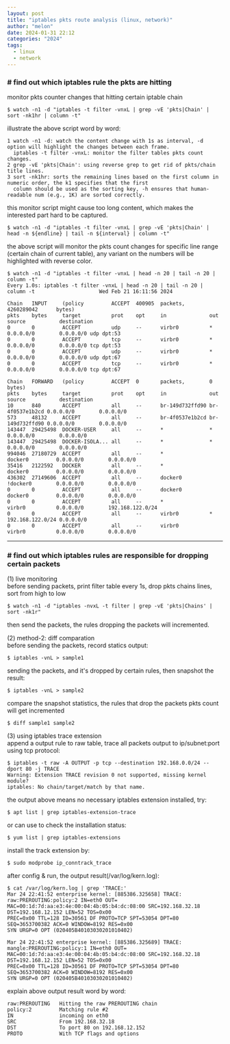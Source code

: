 ```yaml
---
layout: post
title: "iptables pkts route analysis (linux, network)"
author: "melon"
date: 2024-01-31 22:12
categories: "2024"
tags:
  - linux
  - network
---
```


### # find out which iptables rule the pkts are hitting
monitor pkts counter changes that hitting certain iptable chain
```text
$ watch -n1 -d "iptables -t filter -vnxL | grep -vE 'pkts|Chain' | sort -nk1hr | column -t"
```
illustrate the above script word by word:
```text
1 watch -n1 -d: watch the content change with 1s as interval, -d option will highlight the changes between each frame.
  iptables -t filter -vnxL: monitor the filter tables pkts count changes.
2 grep -vE 'pkts|Chain': using reverse grep to get rid of pkts/chain title lines.
3 sort -nk1hr: sorts the remaining lines based on the first column in numeric order, the k1 specifies that the first
  column should be used as the sorting key, -h ensures that human-readable num (e.g., 1K) are sorted correctly.
```

this monitor script might cause too long content, which makes the interested part hard to be captured.
```text
$ watch -n1 -d "iptables -t filter -vnxL | grep -vE 'pkts|Chain' | head -n ${endline} | tail -n ${interval} | column -t"
```
the above script will monitor the pkts count changes for specific line range (certain chain of current table),
any variant on the numbers will be highlighted with reverse color.
```text
$ watch -n1 -d "iptables -t filter -vnxL | head -n 20 | tail -n 20 | column -t"
Every 1.0s: iptables -t filter -vnxL | head -n 20 | tail -n 20 | column -t                     Wed Feb 21 16:11:56 2024

Chain   INPUT     (policy         ACCEPT  400905  packets,        4260289042      bytes)
pkts    bytes     target          prot    opt     in              out             source           destination
0       0         ACCEPT          udp     --      virbr0          *               0.0.0.0/0        0.0.0.0/0 udp dpt:53
0       0         ACCEPT          tcp     --      virbr0          *               0.0.0.0/0        0.0.0.0/0 tcp dpt:53
0       0         ACCEPT          udp     --      virbr0          *               0.0.0.0/0        0.0.0.0/0 udp dpt:67
0       0         ACCEPT          tcp     --      virbr0          *               0.0.0.0/0        0.0.0.0/0 tcp dpt:67

Chain   FORWARD   (policy         ACCEPT  0       packets,        0               bytes)
pkts    bytes     target          prot    opt     in              out             source           destination
10      840       ACCEPT          all     --      br-149d732ffd90 br-4f0537e1b2cd 0.0.0.0/0        0.0.0.0/0
573     48132     ACCEPT          all     --      br-4f0537e1b2cd br-149d732ffd90 0.0.0.0/0        0.0.0.0/0
143447  29425498  DOCKER-USER     all     --      *               *               0.0.0.0/0        0.0.0.0/0
143447  29425498  DOCKER-ISOLA... all     --      *               *               0.0.0.0/0        0.0.0.0/0
994046  27180729  ACCEPT          all     --      *               docker0         0.0.0.0/0        0.0.0.0/0
35416   2122592   DOCKER          all     --      *               docker0         0.0.0.0/0        0.0.0.0/0
436302  27149606  ACCEPT          all     --      docker0         !docker0        0.0.0.0/0        0.0.0.0/0
0       0         ACCEPT          all     --      docker0         docker0         0.0.0.0/0        0.0.0.0/0
0       0         ACCEPT          all     --      *               virbr0          0.0.0.0/0        192.168.122.0/24
0       0         ACCEPT          all     --      virbr0          *               192.168.122.0/24 0.0.0.0/0
0       0         ACCEPT          all     --      virbr0          virbr0          0.0.0.0/0        0.0.0.0/0
```

<hr>

### # find out which iptables rules are responsible for dropping certain packets
(1) live monitoring  
before sending packets, print filter table every 1s, drop pkts chains lines, sort from high to low
```text
$ watch -n1 -d "iptables -nvxL -t filter | grep -vE 'pkts|Chains' | sort -nk1r"
```
then send the packets, the rules dropping the packets will incremented.

(2) method-2: diff comparation  
before sending the packets, record statics output:
```text
$ iptables -vnL > sample1
```

sending the packets, and it's dropped by certain rules, then snapshot the result:
```text
$ iptables -vnL > sample2
```

compare the snapshot statistics, the rules that drop the packets pkts count will get incremented
```text
$ diff sample1 sample2
```

(3) using iptables trace extension  
append a output rule to raw table, trace all packets output to ip/subnet:port using tcp protocol:
```text
$ iptables -t raw -A OUTPUT -p tcp --destination 192.168.0.0/24 --dport 80 -j TRACE
Warning: Extension TRACE revision 0 not supported, missing kernel module?
iptables: No chain/target/match by that name.
```
the output above means no necessary iptables extension installed, try:
```text
$ apt list | grep iptables-extension-trace
```
or can use to check the installation status:
```text
$ yum list | grep iptables-extensions
```
install the track extension by:
```text
$ sudo modprobe ip_conntrack_trace
```

after config & run, the output result(/var/log/kern.log):
```text
$ cat /var/log/kern.log | grep 'TRACE:'
Mar 24 22:41:52 enterprise kernel: [885386.325658] TRACE: raw:PREROUTING:policy:2 IN=eth0 OUT=
MAC=00:1d:7d:aa:e3:4e:00:04:4b:05:b4:dc:08:00 SRC=192.168.32.18 DST=192.168.12.152 LEN=52 TOS=0x00
PREC=0x00 TTL=128 ID=30561 DF PROTO=TCP SPT=53054 DPT=80 SEQ=3653700382 ACK=0 WINDOW=8192 RES=0x00
SYN URGP=0 OPT (020405B40103030201010402)

Mar 24 22:41:52 enterprise kernel: [885386.325689] TRACE: mangle:PREROUTING:policy:1 IN=eth0 OUT=
MAC=00:1d:7d:aa:e3:4e:00:04:4b:05:b4:dc:08:00 SRC=192.168.32.18 DST=192.168.12.152 LEN=52 TOS=0x00
PREC=0x00 TTL=128 ID=30561 DF PROTO=TCP SPT=53054 DPT=80 SEQ=3653700382 ACK=0 WINDOW=8192 RES=0x00
SYN URGP=0 OPT (020405B40103030201010402)
```

explain above output result word by word:
```text
raw:PREROUTING   Hitting the raw PREROUTING chain
policy:2         Matching rule #2
IN               incoming on eth0
SRC              From 192.168.32.18
DST              To port 80 on 192.168.12.152
PROTO            With TCP flags and options
```
